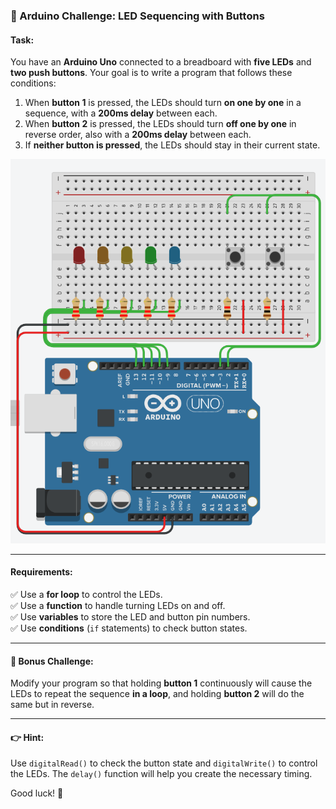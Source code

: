 ### 🚀 Arduino Challenge: LED Sequencing with Buttons

#### **Task:**  
You have an **Arduino Uno** connected to a breadboard with **five LEDs** and **two push buttons**. Your goal is to write a program that follows these conditions:

1. When **button 1** is pressed, the LEDs should turn **on one by one** in a sequence, with a **200ms delay** between each.
2. When **button 2** is pressed, the LEDs should turn **off one by one** in reverse order, also with a **200ms delay** between each.
3. If **neither button is pressed**, the LEDs should stay in their current state.


![alt text](ArduinoC/images/image.png)

---

#### **Requirements:**
✅ Use a **for loop** to control the LEDs.  
✅ Use a **function** to handle turning LEDs on and off.  
✅ Use **variables** to store the LED and button pin numbers.  
✅ Use **conditions** (`if` statements) to check button states.

---

#### **🎨 Bonus Challenge:**  
Modify your program so that holding **button 1** continuously will cause the LEDs to repeat the sequence **in a loop**, and holding **button 2** will do the same but in reverse.

---

#### **👉 Hint:**  
Use `digitalRead()` to check the button state and `digitalWrite()` to control the LEDs. The `delay()` function will help you create the necessary timing.

Good luck! 🚀